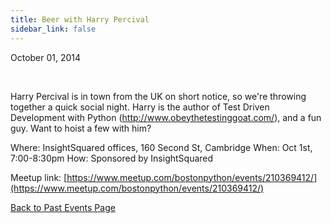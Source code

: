 ```yaml
---
title: Beer with Harry Percival
sidebar_link: false
---
```


October 01, 2014


   

Harry Percival is in town from the UK on short notice, so we're throwing together a quick social night. Harry is the author of Test Driven Development with Python (http://www.obeythetestinggoat.com/), and a fun guy. Want to hoist a few with him?

Where: InsightSquared offices, 160 Second St, Cambridge
When: Oct 1st, 7:00-8:30pm
How: Sponsored by InsightSquared


Meetup link: [https://www.meetup.com/bostonpython/events/210369412/](https://www.meetup.com/bostonpython/events/210369412/)

[Back to Past Events Page](index.md)